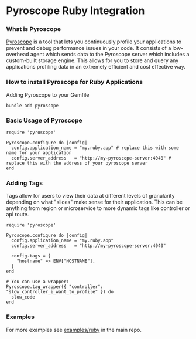 # Pyroscope Ruby Integration

### What is Pyroscope
[Pyroscope](https://github.com/pyroscope-io/pyroscope) is a tool that lets you continuously profile your applications to prevent and debug performance issues in your code. It consists of a low-overhead agent which sends data to the Pyroscope server which includes a custom-built storage engine. This allows for you to store and query any applications profiling data in an extremely efficient and cost effective way. 


### How to install Pyroscope for Ruby Applications
Adding Pyroscope to your Gemfile
```
bundle add pyroscope
```

### Basic Usage of Pyroscope
```
require 'pyroscope'

Pyroscope.configure do |config|
  config.application_name = "my.ruby.app" # replace this with some name for your application
  config.server_address   = "http://my-pyroscope-server:4040" # replace this with the address of your pyroscope server
end
```

### Adding Tags
Tags allow for users to view their data at different levels of granularity depending on what "slices" make sense for their application. This can be anything from region or microservice to more dynamic tags like controller or api route.

```
require 'pyroscope'

Pyroscope.configure do |config|
  config.application_name = "my.ruby.app"
  config.server_address   = "http://my-pyroscope-server:4040"

  config.tags = {
    "hostname" => ENV["HOSTNAME"],
  }
end

# You can use a wrapper:
Pyroscope.tag_wrapper({ "controller": "slow_controller_i_want_to_profile" }) do
  slow_code
end
```


### Examples
For more examples see [examples/ruby](https://github.com/pyroscope-io/pyroscope/tree/main/examples/ruby) in the main repo.

